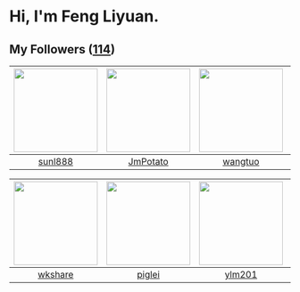 # Hi, I'm Feng Liyuan.

## My Followers ([114](https://github.com/SunRunAway?tab=followers))

| <img src="https://avatars.githubusercontent.com/u/9254545?v=4" width="150" height="150" /> | <img src="https://avatars.githubusercontent.com/u/1446531?v=4" width="150" height="150" /> | <img src="https://avatars.githubusercontent.com/u/1171686?v=4" width="150" height="150" /> | <img src="https://avatars.githubusercontent.com/u/1506474?v=4" width="150" height="150" /> |
| :----------------------------------------------------------------------------------------: | :----------------------------------------------------------------------------------------: | :----------------------------------------------------------------------------------------: | :----------------------------------------------------------------------------------------: |
|                            [sunl888](https://github.com/sunl888)                           |                           [JmPotato](https://github.com/JmPotato)                          |                            [wangtuo](https://github.com/wangtuo)                           |                          [tcmichael](https://github.com/tcmichael)                         |

| <img src="https://avatars.githubusercontent.com/u/2918384?v=4" width="150" height="150" /> | <img src="https://avatars.githubusercontent.com/u/731266?v=4" width="150" height="150" /> | <img src="https://avatars.githubusercontent.com/u/588162?v=4" width="150" height="150" /> | <img src="https://avatars.githubusercontent.com/u/3843588?v=4" width="150" height="150" /> |
| :----------------------------------------------------------------------------------------: | :---------------------------------------------------------------------------------------: | :---------------------------------------------------------------------------------------: | :----------------------------------------------------------------------------------------: |
|                            [wkshare](https://github.com/wkshare)                           |                            [piglei](https://github.com/piglei)                            |                            [ylm201](https://github.com/ylm201)                            |                             [momaek](https://github.com/momaek)                            |